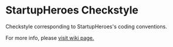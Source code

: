 # StartupHeroes Checkstyle

Checkstyle corresponding to StartupHeroes's coding conventions.


For more info, please [visit wiki page.](/startupheroes/startupheroes-checkstyle/wiki)
